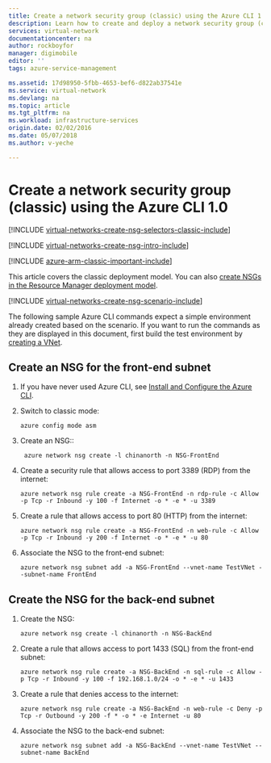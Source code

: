 ```yaml
---
title: Create a network security group (classic) using the Azure CLI 1.0 | Azure
description: Learn how to create and deploy a network security group (classic) using the Azure CLI 1.0.
services: virtual-network
documentationcenter: na
author: rockboyfor
manager: digimobile
editor: ''
tags: azure-service-management

ms.assetid: 17d98950-5fbb-4653-bef6-d822ab37541e
ms.service: virtual-network
ms.devlang: na
ms.topic: article
ms.tgt_pltfrm: na
ms.workload: infrastructure-services
origin.date: 02/02/2016
ms.date: 05/07/2018
ms.author: v-yeche

---
```

# Create a network security group (classic) using the Azure CLI 1.0
[!INCLUDE [virtual-networks-create-nsg-selectors-classic-include](../../includes/virtual-networks-create-nsg-selectors-classic-include.md)]

[!INCLUDE [virtual-networks-create-nsg-intro-include](../../includes/virtual-networks-create-nsg-intro-include.md)]

[!INCLUDE [azure-arm-classic-important-include](../../includes/azure-arm-classic-important-include.md)]

This article covers the classic deployment model. You can also [create NSGs in the Resource Manager deployment model](tutorial-filter-network-traffic-cli.md).

[!INCLUDE [virtual-networks-create-nsg-scenario-include](../../includes/virtual-networks-create-nsg-scenario-include.md)]

The following sample Azure CLI commands expect a simple environment already created based on the scenario. If you want to run the commands as they are displayed in this document, first build the test environment by [creating a VNet](virtual-networks-create-vnet-classic-cli.md).

## Create an NSG for the front-end subnet

1. If you have never used Azure CLI, see [Install and Configure the Azure CLI](../cli-install-nodejs.md).
2. Switch to classic mode:

    ```azurecli
    azure config mode asm
    ```   

3. Create an NSG::

    ```azurecli   
     azure network nsg create -l chinanorth -n NSG-FrontEnd
    ```

4. Create a security rule that allows access to port 3389 (RDP) from the internet:

    ```azurecli
    azure network nsg rule create -a NSG-FrontEnd -n rdp-rule -c Allow -p Tcp -r Inbound -y 100 -f Internet -o * -e * -u 3389
   ```

5. Create a rule that allows access to port 80 (HTTP) from the internet:

    ```azurecli
    azure network nsg rule create -a NSG-FrontEnd -n web-rule -c Allow -p Tcp -r Inbound -y 200 -f Internet -o * -e * -u 80
    ```   

6. Associate the NSG to the front-end subnet:

    ```azurecli
    azure network nsg subnet add -a NSG-FrontEnd --vnet-name TestVNet --subnet-name FrontEnd
   ```

## Create the NSG for the back-end subnet

1. Create the NSG:

    ```azurecli
    azure network nsg create -l chinanorth -n NSG-BackEnd
   ```

2. Create a rule that allows access to port 1433 (SQL) from the front-end subnet:

    ```azurecli
    azure network nsg rule create -a NSG-BackEnd -n sql-rule -c Allow -p Tcp -r Inbound -y 100 -f 192.168.1.0/24 -o * -e * -u 1433
   ```

3. Create a rule that denies access to the internet:

    ```azurecli
    azure network nsg rule create -a NSG-BackEnd -n web-rule -c Deny -p Tcp -r Outbound -y 200 -f * -o * -e Internet -u 80
   ```

4. Associate the NSG to the back-end subnet:

    ```azurecli
    azure network nsg subnet add -a NSG-BackEnd --vnet-name TestVNet --subnet-name BackEnd
    ```

<!-- Update_Description: wording update, update link -->
<!--The parent file of includes file of virtual-networks-create-nsg-selectors-classic-include.md-->
<!--ms.date:05/07/2018-->

